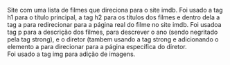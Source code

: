 Site com uma lista de filmes que direciona para o site imdb. Foi usado a tag h1 para o título principal, 
a tag h2 para os títulos dos filmes e dentro dela a tag a para redirecionar para a página real do filme no site imdb.
Foi usadoa tag p para a descrição dos filmes, para descrever o ano (sendo negritado pela tag strong), 
e o diretor (tambem usando a tag strong e adicionando o elemento a para direcionar para a página específica do diretor.  
Foi usado a tag img para adição de imagens.
